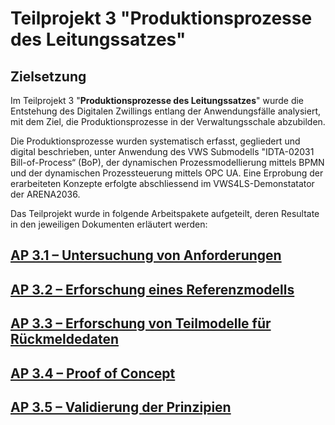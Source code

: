 # Teilprojekt 3 "Produktionsprozesse des Leitungssatzes"
## Zielsetzung
Im Teilprojekt 3 "**Produktionsprozesse des Leitungssatzes**" wurde die Entstehung des Digitalen Zwillings entlang der Anwendungsfälle analysiert, mit dem Ziel, die Produktionsprozesse in der Verwaltungsschale abzubilden.

Die Produktionsprozesse wurden systematisch erfasst, gegliedert und digital beschrieben, unter Anwendung des VWS Submodells "IDTA-02031 Bill-of-Process“ (BoP), der dynamischen Prozessmodellierung mittels BPMN und der dynamischen Prozessteuerung mittels OPC UA. Eine Erprobung der erarbeiteten Konzepte erfolgte abschliessend im VWS4LS-Demonstatator der ARENA2036.

Das Teilprojekt wurde in folgende Arbeitspakete aufgeteilt, deren Resultate in den jeweiligen Dokumenten erläutert werden:

## [AP 3.1 – Untersuchung von Anforderungen](AP3.1/README.md)

## [AP 3.2 – Erforschung eines Referenzmodells](AP3.2/README.md)

## [AP 3.3 – Erforschung von Teilmodelle für Rückmeldedaten](AP3.3/README.md)

## [AP 3.4 – Proof of Concept](AP3.4/README.md)

## [AP 3.5 – Validierung der Prinzipien](AP3.5/README.md)
